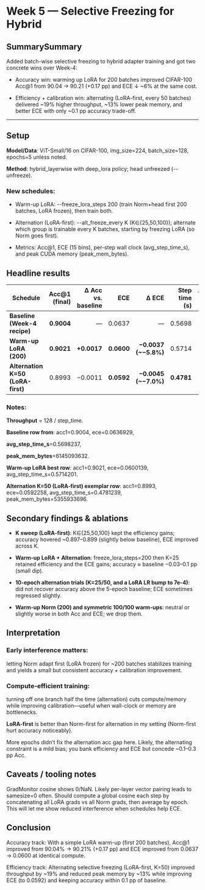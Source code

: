 # Week 5 — Selective Freezing for Hybrid

## SummarySummary 

Added batch-wise selective freezing to hybrid adapter training and got two concrete wins over Week-4:

- Accuracy win: warming up LoRA for 200 batches improved CIFAR-100 Acc@1 from 90.04 → 90.21 (+0.17 pp) and ECE ↓ ~6% at the same cost.

- Efficiency + calibration win: alternating (LoRA-first, every 50 batches) delivered ~19% higher throughput, ~13% lower peak memory, and better ECE with only ~0.1 pp accuracy trade-off.
---

## Setup

**Model/Data**: ViT-Small/16 on CIFAR-100, img_size=224, batch_size=128, epochs=5 unless noted.

**Method**: hybrid_layerwise with deep_lora policy; head unfreezed (--unfreeze).

### New schedules:

- Warm-up LoRA: --freeze_lora_steps 200 (train Norm+head first 200 batches, LoRA frozen), then train both.

- Alternation (LoRA-first): --alt_freeze_every K (K∈{25,50,100}); alternate which group is trainable every K batches, starting by freezing LoRA (so Norm goes first).

- Metrics: Acc@1, ECE (15 bins), per-step wall clock (avg_step_time_s), and peak CUDA memory (peak_mem_bytes).

## Headline results
| Schedule                          | Acc\@1 (final) | Δ Acc vs. baseline |        ECE |                 Δ ECE | Step time (s) | Throughput (img/s) |  Peak mem (bytes) |      Δ mem |
| --------------------------------- | -------------: | -----------------: | ---------: | --------------------: | ------------: | -----------------: | ----------------: | ---------: |
| **Baseline (Week-4 recipe)**      |     **0.9004** |                  — |     0.0637 |                     — |        0.5698 |              224.7 |     6,145,093,632 |          — |
| **Warm-up LoRA (200)**            |     **0.9021** |        **+0.0017** | **0.0600** | **−0.0037 (\~−5.8%)** |        0.5714 |              224.0 |     6,145,093,632 |       \~0% |
| **Alternation K=50 (LoRA-first)** |         0.8993 |            −0.0011 | **0.0592** | **−0.0045 (\~−7.0%)** |    **0.4781** | **267.7 (+19.1%)** | **5,355,933,696** | **−12.8%** |

### Notes:

**Throughput** = 128 / step_time.

**Baseline row from**: acc1=0.9004, ece=0.0636929,

**avg_step_time_s**=0.5698237, 

**peak_mem_bytes**=6145093632.

**Warm-up LoRA best row**: acc1=0.9021, ece=0.0600139, avg_step_time_s=0.5714201.

**Alternation K=50 (LoRA-first) exemplar row**: acc1=0.8993, ece=0.0592258, avg_step_time_s=0.4781239, peak_mem_bytes=5355933696.

## Secondary findings & ablations

- **K sweep (LoRA-first)**: K∈{25,50,100} kept the efficiency gains; accuracy hovered ~0.897–0.899 (slightly below baseline), ECE improved across K.

- **Warm-up LoRA + Alternation**: freeze_lora_steps=200 then K=25 retained efficiency and the ECE gains; accuracy ≈ baseline −0.03–0.1 pp (small dip).

- **10-epoch alternation trials (K=25/50, and a LoRA LR bump to 7e-4)**: did not recover accuracy above the 5-epoch baseline; ECE sometimes regressed slightly.

- **Warm-up Norm (200) and symmetric 100/100 warm-ups**: neutral or slightly worse in both Acc and ECE; we drop them.

## Interpretation

### Early interference matters: 
letting Norm adapt first (LoRA frozen) for ~200 batches stabilizes training and yields a small but consistent accuracy + calibration improvement.

### Compute-efficient training:
turning off one branch half the time (alternation) cuts compute/memory while improving calibration—useful when wall-clock or memory are bottlenecks.

**LoRA-first** is better than Norm-first for alternation in my setting (Norm-first hurt accuracy noticeably).

More epochs didn’t fix the alternation acc gap here. Likely, the alternating constraint is a mild bias; you bank efficiency and ECE but concede ~0.1–0.3 pp Acc.

## Caveats / tooling notes

GradMonitor cosine shows 0/NaN. Likely per-layer vector pairing leads to samesize=0 often. Should compute a global cosine each step by concatenating all LoRA grads vs all Norm grads, then average by epoch. This will let me show reduced interference when schedules help ECE.

## Conclusion
Accuracy track: With a simple LoRA warm-up (first 200 batches), Acc@1 improved from 90.04% → 90.21% (+0.17 pp) and ECE improved from 0.0637 → 0.0600 at identical compute.

Efficiency track: Alternating selective freezing (LoRA-first, K=50) improved throughput by ~19% and reduced peak memory by ~13% while improving ECE (to 0.0592) and keeping accuracy within 0.1 pp of baseline.
